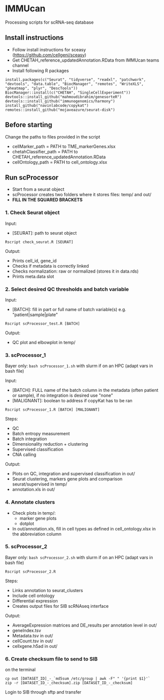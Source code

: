 # IMMUcan

Processing scripts for scRNA-seq database

## Install instructions

- Follow install instructions for sceasy (https://github.com/cellgeni/sceasy)
- Get CHETAH_reference_updatedAnnotation.RData from IMMUcan teams channel
- Install following R packages
```
install.packages(c("Seurat", "tidyverse", "readxl", "patchwork", "devtools", "data.table", "BiocManager", "remotes", "WriteXLS", "pheatmap", "plyr", "DescTools"))
BiocManager::install(c("CHETAH", "SingleCellExperiment"))
devtools::install_github("mahmoudibrahim/genesorteR") 
devtools::install_github("immunogenomics/harmony")
install_github("navinlabcode/copykat")
remotes::install_github("mojaveazure/seurat-disk")
```

## Before starting

Change the paths to files provided in the script
- cellMarker_path = PATH to TME_markerGenes.xlsx
- chetahClassifier_path = PATH to CHETAH_reference_updatedAnnotation.RData
- cellOntology_path = PATH to cell_ontology.xlsx

## Run scProcessor
- Start from a seurat object
- scProcessor creates two folders where it stores files: temp/ and out/
- **FILL IN THE SQUARED BRACKETS**

### 1. Check Seurat object

Input:
- [SEURAT]: path to seurat object

``` 
Rscript check_seurat.R [SEURAT] 
```

Output:
- Prints cell_id, gene_id
- Checks if metadata is correctly linked
- Checks normalization: raw or normalized (stores it in data.rds)
- Prints meta.data slot

### 2. Select desired QC thresholds and batch variable

Input:
- [BATCH]: fill in part or full name of batch variable(s) e.g. "patient|sample|plate"

``` 
Rscript scProcessor_test.R [BATCH]
```

Output:
- QC plot and elbowplot in temp/

### 3. scProcessor_1

Bayer only: `bash scProcessor_1.sh` with slurm if on an HPC (adapt vars in bash file)

Input:
- [BATCH]: FULL name of the batch column in the metadata (often patient or sample), if no integration is desired use "none"
- [MALIGNANT]: boolean to address if copyKat has to be ran

```
Rscript scProcessor_1.R [BATCH] [MALIGNANT]
```

Steps:
- QC
- Batch entropy measurement
- Batch integration
- Dimensionality reduction + clustering
- Supervised classification
- CNA calling

Output:
- Plots on QC, integration and supervised classification in out/
- Seurat clustering, markers gene plots and comparison seurat/supervised in temp/
- annotation.xls in out/

### 4. Annotate clusters

- Check plots in temp/:
  - marker gene plots
  - dotplot
- In out/annotation.xls, fill in cell types as defined in cell_ontology.xlsx in the abbreviation column


### 5. scProcessor_2

Bayer only: `bash scProcessor_2.sh` with slurm if on an HPC (adapt vars in bash file)

```
Rscript scProcessor_2.R
```
Steps:
- Links annotation to seurat_clusters
- Include cell ontology
- Differential expression
- Creates output files for SIB scRNAseq interface

Output: 
- AverageExpression matrices and DE_results per annotation level in out/
- geneIndex.tsv
- Metadata.tsv in out/
- cellCount.tsv in out/
- cellxgene.h5ad in out/

### 6. Create checksum file to send to SIB

on the terminal
```
cp out [DATASET_ID]_-_`md5sum /etc/group | awk -F" " '{print $1}'`
zip -r [DATASET_ID_-_checksum].zip [DATASET_ID_-_checksum]
```

Login to SIB through sftp and transfer
